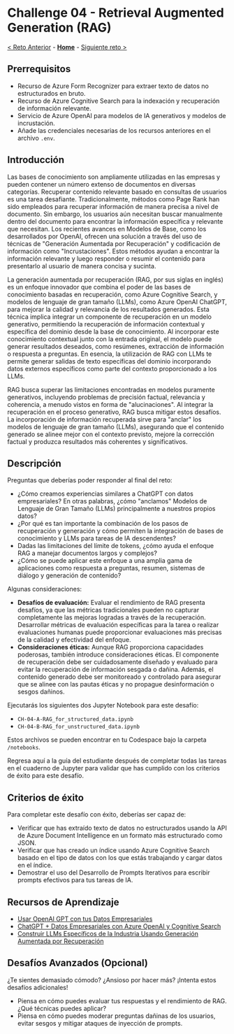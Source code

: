 # Challenge 04 - Retrieval Augmented Generation (RAG) 

[< Reto Anterior](./Challenge-03.md) - **[Home](../README.md)** - [Siguiente reto >](./Challenge-05.md)

## Prerrequisitos

- Recurso de Azure Form Recognizer para extraer texto de datos no estructurados en bruto.
- Recurso de Azure Cognitive Search para la indexación y recuperación de información relevante.
- Servicio de Azure OpenAI para modelos de IA generativos y modelos de incrustación.
- Añade las credenciales necesarias de los recursos anteriores en el archivo `.env`.

## Introducción

Las bases de conocimiento son ampliamente utilizadas en las empresas y pueden contener un número extenso de documentos en diversas categorías. Recuperar contenido relevante basado en consultas de usuarios es una tarea desafiante. Tradicionalmente, métodos como Page Rank han sido empleados para recuperar información de manera precisa a nivel de documento. Sin embargo, los usuarios aún necesitan buscar manualmente dentro del documento para encontrar la información específica y relevante que necesitan. Los recientes avances en Modelos de Base, como los desarrollados por OpenAI, ofrecen una solución a través del uso de técnicas de "Generación Aumentada por Recuperación" y codificación de información como "Incrustaciones". Estos métodos ayudan a encontrar la información relevante y luego responder o resumir el contenido para presentarlo al usuario de manera concisa y sucinta.

La generación aumentada por recuperación (RAG, por sus siglas en inglés) es un enfoque innovador que combina el poder de las bases de conocimiento basadas en recuperación, como Azure Cognitive Search, y modelos de lenguaje de gran tamaño (LLMs), como Azure OpenAI ChatGPT, para mejorar la calidad y relevancia de los resultados generados. Esta técnica implica integrar un componente de recuperación en un modelo generativo, permitiendo la recuperación de información contextual y específica del dominio desde la base de conocimiento. Al incorporar este conocimiento contextual junto con la entrada original, el modelo puede generar resultados deseados, como resúmenes, extracción de información o respuesta a preguntas. En esencia, la utilización de RAG con LLMs te permite generar salidas de texto específicas del dominio incorporando datos externos específicos como parte del contexto proporcionado a los LLMs.

RAG busca superar las limitaciones encontradas en modelos puramente generativos, incluyendo problemas de precisión factual, relevancia y coherencia, a menudo vistos en forma de "alucinaciones". Al integrar la recuperación en el proceso generativo, RAG busca mitigar estos desafíos. La incorporación de información recuperada sirve para "anclar" los modelos de lenguaje de gran tamaño (LLMs), asegurando que el contenido generado se alinee mejor con el contexto previsto, mejore la corrección factual y produzca resultados más coherentes y significativos.

## Descripción

Preguntas que deberías poder responder al final del reto:

- ¿Cómo creamos experiencias similares a ChatGPT con datos empresariales? En otras palabras, ¿cómo "anclamos" Modelos de Lenguaje de Gran Tamaño (LLMs) principalmente a nuestros propios datos?
- ¿Por qué es tan importante la combinación de los pasos de recuperación y generación y cómo permiten la integración de bases de conocimiento y LLMs para tareas de IA descendentes?
- Dadas las limitaciones del límite de tokens, ¿cómo ayuda el enfoque RAG a manejar documentos largos y complejos?
- ¿Cómo se puede aplicar este enfoque a una amplia gama de aplicaciones como respuesta a preguntas, resumen, sistemas de diálogo y generación de contenido?

Algunas consideraciones:

- **Desafíos de evaluación:** Evaluar el rendimiento de RAG presenta desafíos, ya que las métricas tradicionales pueden no capturar completamente las mejoras logradas a través de la recuperación. Desarrollar métricas de evaluación específicas para la tarea o realizar evaluaciones humanas puede proporcionar evaluaciones más precisas de la calidad y efectividad del enfoque.
- **Consideraciones éticas:** Aunque RAG proporciona capacidades poderosas, también introduce consideraciones éticas. El componente de recuperación debe ser cuidadosamente diseñado y evaluado para evitar la recuperación de información sesgada o dañina. Además, el contenido generado debe ser monitoreado y controlado para asegurar que se alinee con las pautas éticas y no propague desinformación o sesgos dañinos.

Ejecutarás los siguientes dos Jupyter Notebook para este desafío:

- `CH-04-A-RAG_for_structured_data.ipynb`
- `CH-04-B-RAG_for_unstructured_data.ipynb`

Estos archivos se pueden encontrar en tu Codespace bajo la carpeta `/notebooks`.

Regresa aquí a la guía del estudiante después de completar todas las tareas en el cuaderno de Jupyter para validar que has cumplido con los criterios de éxito para este desafío.

## Criterios de éxito


Para completar este desafío con éxito, deberías ser capaz de:
- Verificar que has extraído texto de datos no estructurados usando la API de Azure Document Intelligence en un formato más estructurado como JSON.
- Verificar que has creado un índice usando Azure Cognitive Search basado en el tipo de datos con los que estás trabajando y cargar datos en el índice.
- Demostrar el uso del Desarrollo de Prompts Iterativos para escribir prompts efectivos para tus tareas de IA.

## Recursos de Aprendizaje

- [Usar OpenAI GPT con tus Datos Empresariales](https://techcommunity.microsoft.com/t5/startups-at-microsoft/use-openai-gpt-with-your-enterprise-data/ba-p/3817141)
- [ChatGPT + Datos Empresariales con Azure OpenAI y Cognitive Search](https://github.com/Azure-Samples/azure-search-openai-demo)
- [Construir LLMs Específicos de la Industria Usando Generación Aumentada por Recuperación](https://towardsdatascience.com/build-industry-specific-llms-using-retrieval-augmented-generation-af9e98bb6f68)

## Desafíos Avanzados (Opcional)

¿Te sientes demasiado cómodo? ¿Ansioso por hacer más? ¡Intenta estos desafíos adicionales!

- Piensa en cómo puedes evaluar tus respuestas y el rendimiento de RAG. ¿Qué técnicas puedes aplicar?
- Piensa en cómo puedes moderar preguntas dañinas de los usuarios, evitar sesgos y mitigar ataques de inyección de prompts.
